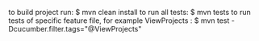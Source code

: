 to build project run: $ mvn clean install
to run all tests: $ mvn tests
to run tests of specific feature file, for example ViewProjects : $ mvn test  -Dcucumber.filter.tags="@ViewProjects"
